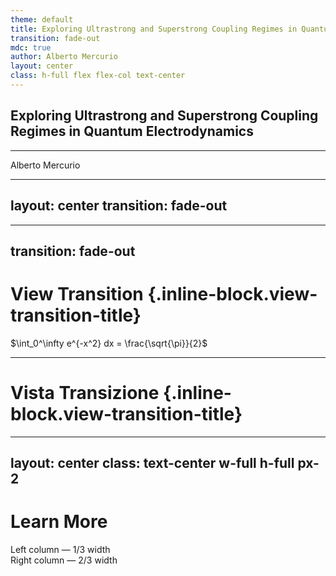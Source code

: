 ```yaml
---
theme: default
title: Exploring Ultrastrong and Superstrong Coupling Regimes in Quantum Electrodynamics
transition: fade-out
mdc: true
author: Alberto Mercurio
layout: center
class: h-full flex flex-col text-center
---
```

## **Exploring Ultrastrong and Superstrong Coupling Regimes in Quantum Electrodynamics**

<hr class="w-full my-6 border-epfl" />

Alberto Mercurio

<!-- Put BohrAtom component in the bottom-right -->
<div class="absolute bottom-0 right-0 mr-16 mb-4 flex items-center gap-x-2">
<CavityMirror />
<BohrAtom :size=150 />
<CavityMirror class="rotate-180" />
</div>

---
layout: center
transition: fade-out
---

  
<BohrAtom ref="atomRef" class="my-atom" />
<div ref="photonRef" class="absolute w-3 h-3 rounded-full bg-yellow-400" />

<script setup>

import { ref } from 'vue';
import { onSlideEnter, onSlideLeave } from '@slidev/client';
import { gsap } from 'gsap';
import { MotionPathPlugin } from 'gsap/MotionPathPlugin';

gsap.registerPlugin(MotionPathPlugin);

const atomRef = ref(null);
const photonRef = ref(null);

// const timeline = gsap.timeline({pause: true});
const ctx = gsap.context(() => {});
onSlideEnter(() => {
  if (!atomRef.value || !photonRef.value) {
    console.warn('BohrAtom or photon element not found');
    return;
  }

  const svg = atomRef.value.rootRef;
  const photon = photonRef.value;

  const electron = atomRef.value.electronsList[0][1] // Choose electron 1 on orbit 0
  const targetOrbit = atomRef.value.orbitsList[1]     // Orbit 1
  const oldOrbit = atomRef.value.orbitsList[0]

  const oldPath = MotionPathPlugin.convertToPath(oldOrbit)[0]
  const newPath = MotionPathPlugin.convertToPath(targetOrbit)[0]

  const electronTweens = gsap.getTweensOf(electron)
  if (electronTweens.length === 0) {
    console.warn('No tweens found for the electron');
    return;
  }

  const electronTween = electronTweens[0];
  console.log('Electron Tween:', electronTween);

  ctx.add(() => {
    let timeline = gsap.timeline();
    gsap.set(photon, {
      x: -200,
      y: gsap.getProperty(electron, 'y'),
      opacity: 0
    });

    timeline.to(svg, {
      x: 200,
      duration: 2,
      delay: 1
    });

    timeline.to(photon, {
      opacity: 1,
      duration: 1,
    }, '>');

    timeline.to(photon, {
      scale: 1.5,
      duration: 0.5,
      repeat: -1,
      yoyo: true,
      ease: 'power1.inOut',
    }, '<');

    timeline.to(photon, {
      x: () => gsap.getProperty(svg, 'x'),
      y: () => gsap.getProperty(svg, 'y'),
      duration: 1,
      ease: 'power1.inOut',
    });

    timeline.to(photon, {
      opacity: 0,
      duration: 1,
    });

    timeline.call(() => {
      electronTween.pause();
    });

    timeline.to(electron, {
      scale: 1.5,
      fill: '#822433',
      duration: 0.5,
      yoyo: true,
      repeat: 1,
    });
  });

  console.log('Slide entered');
});

onSlideLeave(() => {
  console.log('Slide left');
  ctx.revert();
});

</script>


---
transition: fade-out
---

# View Transition {.inline-block.view-transition-title}

<div view-transition-name="shared-box" class="bg-red-500 w-32 h-32"></div>

<span view-transition-name="equation">$\int_0^\infty e^{-x^2} dx = \frac{\sqrt{\pi}}{2}$</span>

<BohrAtom />


---

# Vista Transizione {.inline-block.view-transition-title}

<div view-transition-name="shared-box" class="bg-blue-500 w-64 h-64"></div>

---
layout: center
class: text-center w-full h-full px-2
---

# Learn More

<div class="w-full grid grid-cols-3 gap-4">
  <div class="col-span-1 bg-gray-100 p-4">
    Left column — 1/3 width
  </div>
  <div class="col-span-2 bg-gray-200 p-4">
    Right column — 2/3 width
  </div>
</div>
